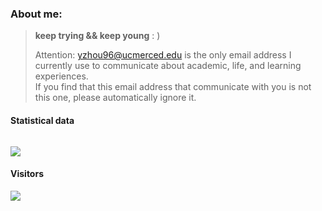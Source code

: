 

### About me:

>    **keep trying && keep young** 
>   :  )
>    
>   Attention: yzhou96@ucmerced.edu is the only email address I currently use to communicate about academic, life, and learning experiences.  
>   If you find that this email address that communicate with you is not this one, please automatically ignore it.
> 

#### Statistical data


<img align="middle" src="https://github-readme-stats.vercel.app/api/top-langs/?username=yaoyunzhou&layout=compact&langs_count=8&hide_title=true&hide_border=true&hide=css,stylus,html,javascript,pug" alt="">

![](https://github-readme-stats.vercel.app/api?username=yaoyunzhou&show_icons=true&include_all_commits=true&hide_title=true&hide_border=true)

#### Visitors

![](https://count.getloli.com/get/@yaoyunzhou?theme=gelbooru)



